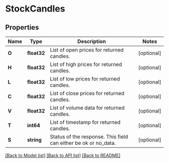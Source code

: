 # StockCandles

## Properties

Name | Type | Description | Notes
------------ | ------------- | ------------- | -------------
**O** | **float32** | List of open prices for returned candles. | [optional] 
**H** | **float32** | List of high prices for returned candles. | [optional] 
**L** | **float32** | List of low prices for returned candles. | [optional] 
**C** | **float32** | List of close prices for returned candles. | [optional] 
**V** | **float32** | List of volume data for returned candles. | [optional] 
**T** | **int64** | List of timestamp for returned candles. | [optional] 
**S** | **string** | Status of the response. This field can either be ok or no_data. | [optional] 

[[Back to Model list]](../README.md#documentation-for-models) [[Back to API list]](../README.md#documentation-for-api-endpoints) [[Back to README]](../README.md)


